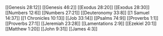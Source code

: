 [[Genesis 28:12]]
[[Genesis 46:2]]
[[Exodus 28:20]]
[[Exodus 28:30]]
[[Numbers 12:6]]
[[Numbers 27:21]]
[[Deuteronomy 33:8]]
[[1 Samuel 14:37]]
[[1 Chronicles 10:13]]
[[Job 33:14]]
[[Psalms 74:9]]
[[Proverbs 1:1]]
[[Proverbs 27:1]]
[[Jeremiah 23:28]]
[[Lamentations 2:9]]
[[Ezekiel 20:1]]
[[Matthew 1:20]]
[[John 9:31]]
[[James 4:3]]
